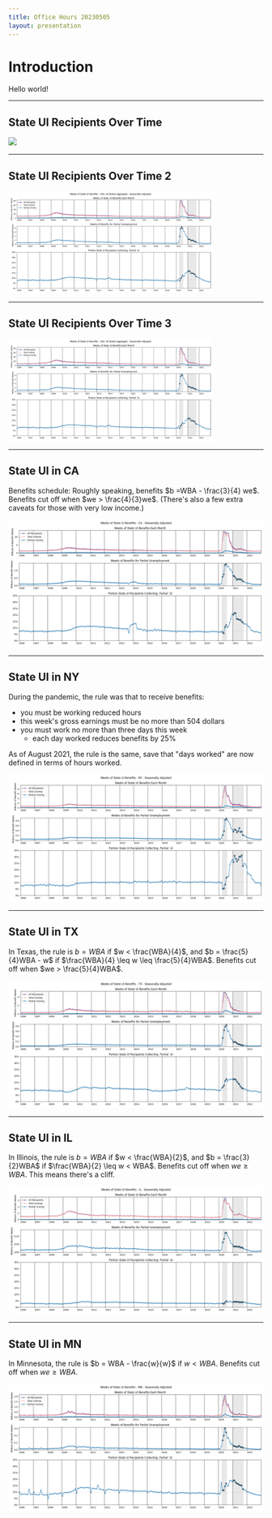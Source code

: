```yaml
---
title: Office Hours 20230505
layout: presentation
---
```



# Introduction

Hello world!


---

## State UI Recipients Over Time

<img src="{{site.baseurl}}/img/20230505/saUSAwide.png" style="max-width:80%;">

---

## State UI Recipients Over Time 2

<img src="./img/20230505/saUSAwide.png" style="max-width:80%;">

---

## State UI Recipients Over Time 3

<img src="img/20230505/saUSAwide.png" style="max-width:80%;">

---

## State UI in CA

Benefits schedule:
Roughly speaking, benefits $b  =WBA - \frac{3}{4} we$.
Benefits cut off when $we > \frac{4}{3}we$.
(There's also a few extra caveats for those with very low income.)


![](/img/20230505/saCAwide.png)


---

## State UI in NY


During the pandemic, the rule was that to receive benefits:

- you must be working reduced hours
- this week's gross earnings must be no more than 504 dollars
- you must work no more than three days this week
    - each day worked reduces benefits by 25%

As of August 2021, the rule is the same, save that "days worked" 
are now defined in terms of hours worked.

![](/img/20230505/saNYwide.png)


---

## State UI in TX


In Texas, the rule is $b = WBA$ if $w < \frac{WBA}{4}$,
and $b = \frac{5}{4}WBA - w$ if $\frac{WBA}{4} \leq w \leq \frac{5}{4}WBA$.
Benefits cut off when $we > \frac{5}{4}WBA$.

![](/img/20230505/saTXwide.png)



---

## State UI in IL


In Illinois, the rule is $b = WBA$ if $w < \frac{WBA}{2}$,
and $b = \frac{3}{2}WBA$ if $\frac{WBA}{2} \leq w < WBA$.
Benefits cut off when $we \geq WBA$.
This means there's a cliff.

![](/img/20230505/saILwide.png)


---

## State UI in MN


In Minnesota, the rule is $b = WBA - \frac{w}{w}$ if $w < WBA$.
Benefits cut off when $we \geq WBA$.

![](/img/20230505/saMNwide.png)


